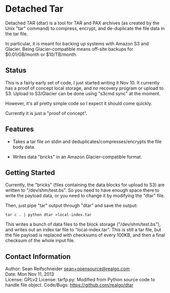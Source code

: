 Detached Tar
============

Detached TAR (dtar) is a tool for TAR and PAX archives (as created by the
Unix "tar" command) to compress, encrypt, and de-duplicate the file data in
the tar file.

In particular, it is meant for backing up systems with Amazon S3 and Glacier.
Being Glacier-compatible means off-site backups for $0.01/GB/month or
$10/TB/month.

Status
------

This is a fairly early set of code, I just started writing it Nov 10.  It
currently has a proof of concept local storage, and *no* recovery program or
upload to S3.  Upload to S3/Glacier can be done using "s3cmd sync" at the
moment.

However, it's all pretty simple code so I expect it should come quickly.

Currently it is just a "proof of concept".

Features
--------

   * Takes a tar file on stdin and deduplicates/compresses/encrypts the file
     body data.

   * Writes data "bricks" in an Amazon Glacier-compatible format.

Getting Started
---------------

Currently, the "bricks" (files containing the data blocks for upload to S3)
are written to "/dev/shm/test.bs".  So you need to have enough space there to
write the payload data, or you need to change it by modifying the "dtar" file.

Then, just pipe "tar" output through "dtar" and save the output:

    tar c . | python dtar >local-index.tar

This writes a bunch of data files to the block storage ("/dev/shm/test.bs"),
and writes out an index tar file to "local-index.tar".  This is still a tar
file, but the file payload is replaced with checksums of every 100KB, and then
a final checksum of the whole input file.

Contact Information
-------------------

Author: Sean Reifschneider <sean+opensource@realgo.com>  
Date: Mon Nov 11, 2013  
License: GPLv2
License: tarfp.py: Modified from Python source code to handle file object.
Code/Bugs: https://github.com/realgo/dtar
